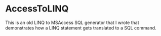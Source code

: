 # AccessToLINQ

This is an old LINQ to MSAccess SQL generator that I wrote that demonstrates how a LINQ statement gets translated to a SQL command.

